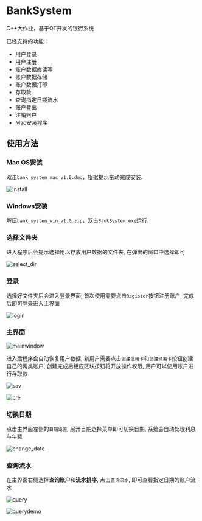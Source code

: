 # BankSystem
C++大作业，基于QT开发的银行系统

已经支持的功能：
- 用户登录
- 用户注册
- 账户数据库读写
- 账户数据存储
- 账户数据打印
- 存取款
- 查询指定日期流水
- 账户登出
- 注销账户
- Mac安装程序

## 使用方法

### Mac OS安装

双击`bank_system_mac_v1.0.dmg`，根据提示拖动完成安装.

![install](https://cdn.jsdelivr.net/gh/LinYuanChan/image-hosting@master/BankSystem/install.ef49d454hxs.png)

### Windows安装

解压`bank_system_win_v1.0.zip`，双击`BankSystem.exe`运行.

### 选择文件夹

进入程序后会提示选择用以存放用户数据的文件夹, 在弹出的窗口中选择即可

![select_dir](https://cdn.jsdelivr.net/gh/LinYuanChan/image-hosting@master/BankSystem/select_dir.2a6kazvtegpw.jpg)

### 登录

选择好文件夹后会进入登录界面, 首次使用需要点击`Register`按钮注册账户, 完成后即可登录进入主界面

![login](https://cdn.jsdelivr.net/gh/LinYuanChan/image-hosting@master/BankSystem/login.x9fq67puxdc.png)

### 主界面

![mainwindow](https://cdn.jsdelivr.net/gh/LinYuanChan/image-hosting@master/BankSystem/mainwindow.1cj5t6522c1s.png)

进入后程序会自动恢复用户数据, 新用户需要点击`创建信用卡`和`创建储蓄卡`按钮创建自己的两类账户, 创建完成后相应区块按钮将开放操作权限, 用户可以使用账户进行存取款

![sav](https://cdn.jsdelivr.net/gh/LinYuanChan/image-hosting@master/BankSystem/sav.iu4ygowjm5c.png)

![cre](https://cdn.jsdelivr.net/gh/LinYuanChan/image-hosting@master/BankSystem/cre.1ia18ew82fcw.png)

### 切换日期

点击主界面左侧的`日期设置`, 展开日期选择菜单即可切换日期, 系统会自动处理利息与年费

![change_date](https://cdn.jsdelivr.net/gh/LinYuanChan/image-hosting@master/BankSystem/change_date.4dwxm9uhvme0.png)

### 查询流水

在主界面右侧选择**查询账户**和**流水排序**, 点击`查询流水`, 即可查看指定日期的账户流水

![query](https://cdn.jsdelivr.net/gh/LinYuanChan/image-hosting@master/BankSystem/query.6dyvaz3ypj40.png)

![querydemo](https://cdn.jsdelivr.net/gh/LinYuanChan/image-hosting@master/BankSystem/querydemo.4yov6w3wwe80.png)


